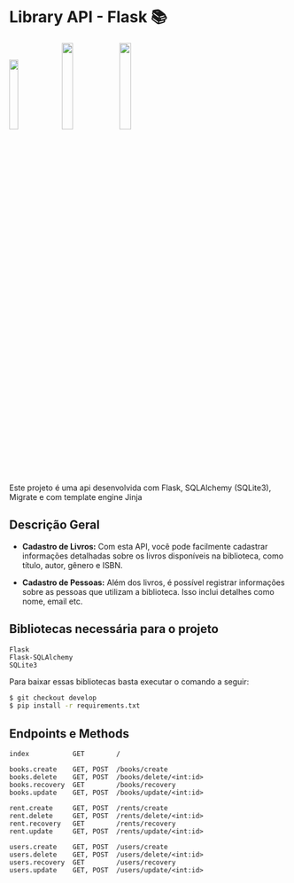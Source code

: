 # Library API - Flask 📚


<img src="https://cdn.jsdelivr.net/gh/devicons/devicon/icons/flask/flask-original-wordmark.svg" height="18%" width="18%" /> <img src="https://cdn.jsdelivr.net/gh/devicons/devicon/icons/sqlalchemy/sqlalchemy-original-wordmark.svg" height="20%" width="20%" /> <img src="https://cdn.jsdelivr.net/gh/devicons/devicon/icons/sqlite/sqlite-original-wordmark.svg" height="20%" width="20%"/>     
          
Este projeto é uma api desenvolvida com Flask, SQLAlchemy (SQLite3), Migrate e com template engine Jinja

## Descrição Geral

- **Cadastro de Livros:** Com esta API, você pode facilmente cadastrar informações detalhadas sobre os livros disponíveis na biblioteca, como título, autor, gênero e ISBN.

- **Cadastro de Pessoas:** Além dos livros, é possível registrar informações sobre as pessoas que utilizam a biblioteca. Isso inclui detalhes como nome, email etc.

## Bibliotecas necessária para o projeto
    Flask
    Flask-SQLAlchemy
    SQLite3

Para baixar essas bibliotecas basta executar o comando a seguir:
```bash
$ git checkout develop
$ pip install -r requirements.txt
```

## Endpoints e Methods
    index           GET        /

    books.create    GET, POST  /books/create
    books.delete    GET, POST  /books/delete/<int:id>
    books.recovery  GET        /books/recovery
    books.update    GET, POST  /books/update/<int:id>

    rent.create     GET, POST  /rents/create
    rent.delete     GET, POST  /rents/delete/<int:id>
    rent.recovery   GET        /rents/recovery
    rent.update     GET, POST  /rents/update/<int:id>

    users.create    GET, POST  /users/create
    users.delete    GET, POST  /users/delete/<int:id>
    users.recovery  GET        /users/recovery
    users.update    GET, POST  /users/update/<int:id>